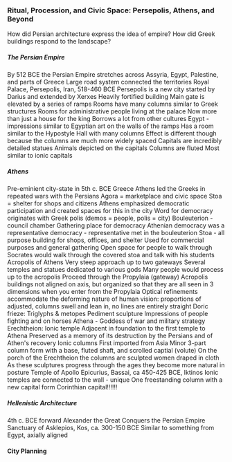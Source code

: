 ### Ritual, Procession, and Civic Space: Persepolis, Athens, and Beyond
How did Persian architecture express the idea of empire?
How did Greek buildings respond to the landscape?

##### The Persian Empire
By 512 BCE the Persian Empire stretches across Assyria, Egypt, Palestine, and parts of Greece
Large road system connected the territories
Royal Palace, Persepolis, Iran, 518-460 BCE
Persepolis is a new city started by Darius and extended by Xerxes
Heavily fortified building
Main gate is elevated by a series of ramps
Rooms have many columns similar to Greek structures
Rooms for administrative people living at the palace
Now more than just a house for the king
Borrows a lot from other cultures
	Egypt - impressions similar to Egyptian art on the walls of the ramps
Has a room similar to the Hypostyle Hall with many columns
	Effect is different though because the columns are much more widely spaced
	Capitals are incredibly detailed statues
	Animals depicted on the capitals
	Columns are fluted
	Most similar to ionic capitals

##### Athens
Pre-eminient city-state in 5th c. BCE Greece
Athens led the Greeks in repeated wars with the Persians
Agora = marketplace and civic space
Stoa = shelter for shops and citizens
Athens emphasized democratic participation and created spaces for this in the city
Word for democracy originates with Greek polis (demos = people, polis = city)
Bouleuterion - council chamber
	Gathering place for democracy
Athenian democracy was a representative democracy - representative met in the bouleuterion
Stoa - all purpose building for shops, offices, and shelter
Used for commercial purposes and general gathering
Open space for people to walk through
Socrates would walk through the covered stoa and talk with his students
Acropolis of Athens
	Very steep approach up to two gateways
	Several temples and statues dedicated to various gods
	Many people would process up to the acropolis
	Proceed through the Propylaia (gateway)
	Acropolis buildings not aligned on axis, but organized so that they are all seen in 3 dimensions when you enter from the Propylaia
	Optical refinements accommodate the deforming nature of human vision: proportions of adjusted, columns swell and lean in, no lines are entirely straight
	Doric frieze: Triglyphs & metopes
	Pediment sculpture
	Impressions of people fighting and on horses
	Athena - Goddess of war and military strategy
	Erechtheion: Ionic temple
		Adjacent in foundation to the first temple to Athena
		Preserved as a memory of its destruction by the Persians and of Athen's recovery
Ionic columns
	First imported from Asia Minor
	3-part column form with a base, fluted shaft, and scrolled captial (volute)
	On the porch of the Erechtheion the columns are sculpted women draped in cloth
	As these sculptures progress through the ages they become more natural in posture
Temple of Apollo Epicurius, Bassai, ca 450-425 BCE, Iktinos
	Ionic temples are connected to the wall - unique
	One freestanding column with a new capital form
	Corinthian capital!!!!!!

##### Hellenistic Architecture
4th c. BCE forward
Alexander the Great
Conquers the Persian Empire
Sanctuary of Asklepios, Kos, ca. 300-150 BCE
	Similar to something from Egypt, axially aligned
	
#### City Planning
